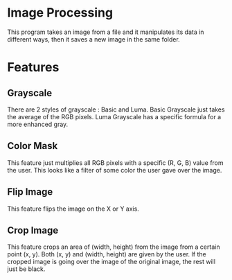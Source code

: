 # Image Processing
This program takes an image from a file and it manipulates its data in different ways, then it saves a new image in the same folder.


# Features

## Grayscale
There are 2 styles of grayscale : Basic and Luma.
Basic Grayscale just takes the average of the RGB pixels.
Luma Grayscale has a specific formula for a more enhanced gray.

## Color Mask
This feature just multiplies all RGB pixels with a specific (R, G, B) value from the user. This looks like a filter of some color the user gave over the image.

## Flip Image
This feature flips the image on the X or Y axis.

## Crop Image
This feature crops an area of (width, height) from the image from a certain point (x, y). Both (x, y) and (width, height) are given by the user.
If the cropped image is going over the image of the original image, the rest will just be black.